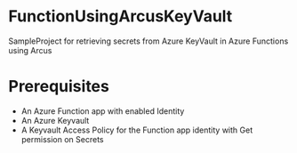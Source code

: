 # FunctionUsingArcusKeyVault
SampleProject for retrieving secrets from Azure KeyVault in Azure Functions using Arcus

# Prerequisites
- An Azure Function app with enabled Identity
- An Azure Keyvault
- A Keyvault Access Policy for the Function app identity with Get permission on Secrets
